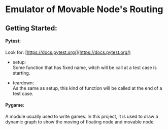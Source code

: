 # Emulator of Movable Node's Routing

## Getting Started:
#### Pytest:
Look for: [https://docs.pytest.org/](https://docs.pytest.org/)
- setup:  
  Some function that has fixed name, witch will be call at a test case is starting.

- teardown:  
  As the same as setup, this kind of function will be called at the end of a test case.

#### Pygame:
  A module usually used to write games. In this project, it is used to draw a dynamic graph to show
the moving of floating node and movable node.
